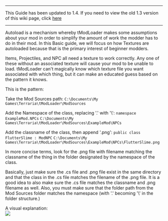 ***
This Guide has been updated to 1.4. If you need to view the old 1.3 version of this wiki page, click [here](https://github.com/tModLoader/tModLoader/wiki/Basic-Autoload/26fd108fd8ec4948a8134ffa35c3ee6bb90a1e7c)
***

Autoload is a mechanism whereby tModLoader makes some assumptions about your mod in order to simplify the amount of work the modder has to do in their mod. In this Basic guide, we will focus on how Textures are autoloaded because that is the primary interest of beginner modders.

Items, Projectiles, and NPC all need a texture to work correctly. Any one of these without an associated texture will cause your mod to be unable to load. tModLoader can't magically know which texture file you want associated with which thing, but it can make an educated guess based on the pattern it knows.

This is the pattern:

Take the Mod Sources path: 
`C:\Documents\My Games\Terraria\tModLoader\ModSources`

Add the Namespace of the class, replacing '.' with '\\': 
`namespace ExampleMod.NPCs`
`C:\Documents\My Games\Terraria\tModLoader\ModSources\ExampleMod\NPCs`

Add the classname of the class, then append '.png':
`public class FlutterSlime : ModNPC`
`C:\Documents\My Games\Terraria\tModLoader\ModSources\ExampleMod\NPCs\FlutterSlime.png`

In more concise terms, look for the .png file with filename matching the classname of the thing in the folder designated by the namespace of the class.

Basically, just make sure the .cs file and .png file exist in the same directory and that the class in the .cs file matches the filename of the .png file. It is a good idea to also make sure the .cs file matches the classname and .png filename as well. Also, you must make sure that the folder path from the Mod Sources folder matches the namespace (with 
'.' becoming '\\' in the folder structure.)

A visual explanation:  
![](https://i.imgur.com/XLeNQCs.png)